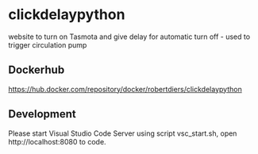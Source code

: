 # clickdelaypython
website to turn on Tasmota and give delay for automatic turn off - used to trigger circulation pump

## Dockerhub
https://hub.docker.com/repository/docker/robertdiers/clickdelaypython

## Development
Please start Visual Studio Code Server using script vsc_start.sh, open http://localhost:8080 to code.
